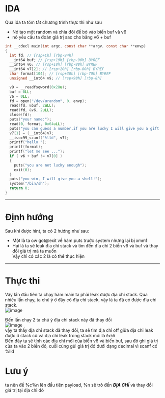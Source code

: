 # IDA
Qua ida ta tóm tắt chương trình thực thi như sau  
* Nó tạo một random và chia đôi để bỏ vào biến buf và v6
* nó yêu cầu ta đoán giá trị sao cho bằng v6 + buf


```c
int __cdecl main(int argc, const char **argv, const char **envp)
{
  int fd; // [rsp+Ch] [rbp-94h]
  __int64 buf; // [rsp+10h] [rbp-90h] BYREF
  __int64 v6; // [rsp+18h] [rbp-88h] BYREF
  __int64 v7[2]; // [rsp+20h] [rbp-80h] BYREF
  char format[104]; // [rsp+30h] [rbp-70h] BYREF
  unsigned __int64 v9; // [rsp+98h] [rbp-8h]

  v9 = __readfsqword(0x28u);
  buf = 0LL;
  v6 = 0LL;
  fd = open("/dev/urandom", 0, envp);
  read(fd, &buf, 2uLL);
  read(fd, &v6, 2uLL);
  close(fd);
  puts("your name:");
  read(0, format, 0x64uLL);
  puts("you can guess a number,if you are lucky I will give you a gift:");
  v7[1] = (__int64)v7;
  __isoc99_scanf("%lld", v7);
  printf("hello ");
  printf(format);
  printf("let me see ...");
  if ( v6 + buf != v7[0] )
  {
    puts("you are not lucky enough");
    exit(0);
  }
  puts("you win, I will give you a shell!");
  system("/bin/sh");
  return 0;
}
```

___
# Định hướng
Sau khi được hint, ta có 2 hướng như sau:  
* Một là ta ow got@exit về hàm puts trước system nhưng lại bị xmm1  
* Hai là ta sẽ leak địa chỉ stack và tìm đến địa chỉ 2 biến v6 và buf và thay đổi giá trị mà ta muốn  
Vậy chỉ có các 2 là có thể thực hiện  
___
# Thực thi  
Vậy lần đầu tiên ta chạy hàm main ta phải leak được địa chỉ stack. Qua nhiều lần chạy, ta chú ý ở đây có địa chỉ stack, vậy là ta đã có được địa chỉ stack.  
![image](https://user-images.githubusercontent.com/111769169/221287354-4214cb92-3701-4a97-be94-975e8edff2d7.png)  

Đến lần chạy 2 ta chú ý địa chỉ stack này đã thay đổi  
![image](https://user-images.githubusercontent.com/111769169/221288566-8c102948-2567-4d4d-b6ee-9eb527047b8e.png)  
vậy ta thấy địa chỉ stack đã thay đổi, ta sẽ tìm địa chỉ off giữa địa chỉ leak được ở stack cũ và địa chỉ leak trong stack mới là ``` 0xb0 ```  
Đến đây ta sẽ tính các địa chỉ mới của biến v6 và biến buf, sau đó ghi giá trị của ta vào 2 biến đó, cuối cùng gửi giá trị đó dưới dạng decimal vì scanf có %lld  

# Lưu ý  
ta nên để %c%n lên đầu tiên payload, %n sẽ trỏ đến ***ĐỊA CHỈ*** và thay đổi giá trị tại địa chỉ đó  
